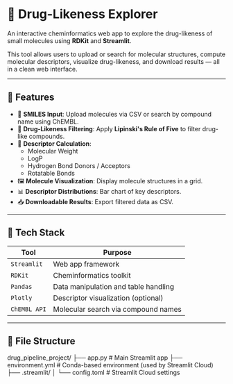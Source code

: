 # 💊 Drug-Likeness Explorer

An interactive cheminformatics web app to explore the drug-likeness of small molecules using **RDKit** and **Streamlit**.

This tool allows users to upload or search for molecular structures, compute molecular descriptors, visualize drug-likeness, and download results — all in a clean web interface.

---

## 🚀 Features

- 🧬 **SMILES Input**: Upload molecules via CSV or search by compound name using ChEMBL.
- 🧠 **Drug-Likeness Filtering**: Apply **Lipinski's Rule of Five** to filter drug-like compounds.
- 🧪 **Descriptor Calculation**:
  - Molecular Weight
  - LogP
  - Hydrogen Bond Donors / Acceptors
  - Rotatable Bonds
- 🖼 **Molecule Visualization**: Display molecule structures in a grid.
- 📊 **Descriptor Distributions**: Bar chart of key descriptors.
- 📥 **Downloadable Results**: Export filtered data as CSV.

---

## 🧰 Tech Stack

| Tool        | Purpose                                  |
|-------------|------------------------------------------|
| `Streamlit` | Web app framework                        |
| `RDKit`     | Cheminformatics toolkit                  |
| `Pandas`    | Data manipulation and table handling     |
| `Plotly`    | Descriptor visualization (optional)      |
| `ChEMBL API`| Molecular search via compound names      |

---

## 📁 File Structure
drug_pipeline_project/ ├── app.py # Main Streamlit app ├── environment.yml # Conda-based environment (used by Streamlit Cloud) ├── .streamlit/ │ └── config.toml # Streamlit Cloud settings
